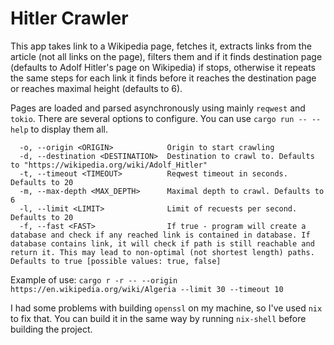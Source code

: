 # Hitler Crawler

This app takes link to a Wikipedia page, fetches it, extracts links from the article (not all links on the page), filters them and if it finds destination page (defaults to Adolf Hitler's page on Wikipedia) if stops, otherwise it repeats the same steps for each link it finds before it reaches the destination page or reaches maximal height (defaults to 6).

Pages are loaded and parsed asynchronously using mainly `reqwest` and `tokio`. There are several options to configure. You can use `cargo run -- --help` to display them all.

```
  -o, --origin <ORIGIN>            Origin to start crawling
  -d, --destination <DESTINATION>  Destination to crawl to. Defaults to "https://wikipedia.org/wiki/Adolf_Hitler"
  -t, --timeout <TIMEOUT>          Reqwest timeout in seconds. Defaults to 20
  -m, --max-depth <MAX_DEPTH>      Maximal depth to crawl. Defaults to 6
  -l, --limit <LIMIT>              Limit of recuests per second. Defaults to 20
  -f, --fast <FAST>                If true - program will create a database and check if any reached link is contained in database. If database contains link, it will check if path is still reachable and return it. This may lead to non-optimal (not shortest length) paths. Defaults to true [possible values: true, false]
```

Example of use: `cargo r -r -- --origin https://en.wikipedia.org/wiki/Algeria --limit 30 --timeout 10`

I had some problems with building `openssl` on my machine, so I've used `nix` to fix that. You can build it in the same way by running `nix-shell` before building the project.
